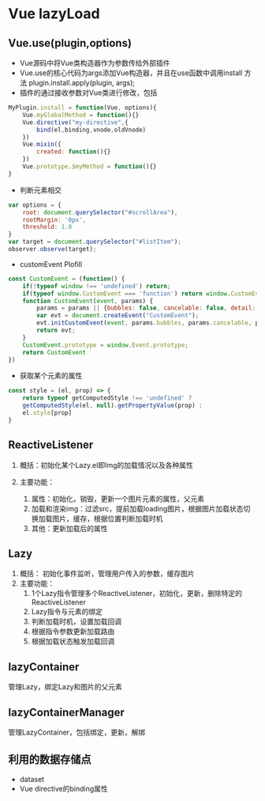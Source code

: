 # Vue lazyLoad 
## Vue.use(plugin,options)
- Vue源码中将Vue类构造器作为参数传给外部插件
- Vue.use的核心代码为args添加Vue构造器，并且在use函数中调用install 方法 plugin.install.apply(plugin, args);
- 插件的通过接收参数对Vue类进行修改，包括
```js
MyPlugin.install = function(Vue, options){
    Vue.myGlobalMethod = function(){}
    Vue.directive("my-directive",{
        bind(el,binding,vnode,oldVnode)
    })
    Vue.mixin({
        created: function(){}
    })
    Vue.prototype.$myMethod = function(){}
}
```

- 判断元素相交
```js
var options = {
    root: document.querySelector("#scrollArea"),
    rootMargin: '0px',
    threshold: 1.0
}
var target = document.querySelector("#listItem");
observer.observe(target);
```

- customEvent Plofill
```js
const CustomEvent = (function() {
    if(!typeof window !== 'undefined') return;
    if(typeof window.CustomEvent === 'function') return window.CustomEvent;
    function CustomEvent(event, params) {
        params = params || {bubbles: false, cancelable: false, detail: undefined}
        var evt = document.createEvent("CustomEvent");
        evt.initCustomEvent(event, params.bubbles, params.cancelable, params.detail);
        return evt;
    }
    CustomEvent.prototype = window.Event.prototype;
    return CustomEvent
})
```


- 获取某个元素的属性
```js
const style = (el, prop) => {
    return typeof getComputedStyle !== 'undefined' ?
    getComputedStyle(el, null).getPropertyValue(prop) :
    el.style[prop] 
}
```
## ReactiveListener
1. 概括：初始化某个Lazy.el即Img的加载情况以及各种属性
2. 主要功能：

    1. 属性：初始化，销毁，更新一个图片元素的属性，父元素
    2. 加载和渲染img：过滤src，提前加载loading图片，根据图片加载状态切换加载图片，缓存，根据位置判断加载时机
    3. 其他：更新加载后的属性

## Lazy
1. 概括： 初始化事件监听，管理用户传入的参数，缓存图片
2. 主要功能：
    1. 1个Lazy指令管理多个ReactiveListener，初始化，更新，删除特定的ReactiveListener
    2. Lazy指令与元素的绑定
    3. 判断加载时机，设置加载回调
    4. 根据指令参数更新加载路由
    5. 根据加载状态触发加载回调
## lazyContainer
管理Lazy，绑定Lazy和图片的父元素
## lazyContainerManager
管理LazyContainer，包括绑定，更新，解绑
## 利用的数据存储点
- dataset
- Vue directive的binding属性